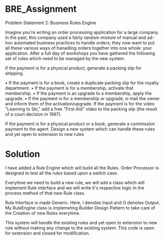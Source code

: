 # BRE_Assignment
Problem Statement 2: Business Rules Engine


Imagine you're writing an order processing application for a large company. In the past, this company used a fairly random mixture of manual and ad-hoc automated business practices to handle orders; they now want to put all these various ways of hanadling orders together into one whole: your application. After a full day of workshops you have gathered the following set of rules which need to be managed by the new system.

If the payment is for a physical product, generate a packing slip for shipping.

• If the payment is for a book, create a duplicate packing slip for the royalty department.
• If the payment is for a membership, activate that membership.
• If the payment is an upgrade to a membership, apply the upgrade.
• If the payment is for a membership or upgrade, e-mail the owner and inform them of the activation/upgrade. If the payment is for the video "Learning to Ski," add a free "First Aid" video to the packing slip (the result of a court decision in 1997).

If the payment is for a physical product or a book, generate a commission payment to the agent. Design a new system which can handle these rules and yet open to extension to new rules


# Solution

I have added a Rule Engine which will build all the Rules. 
Order Processor is designed to test all the rules based upon a switch case.

Everytime we need to build a new rule, we will add a class which will implement Rule interface and we will write it's respective logic in the process method of that new Rule class.

Rule Interface is made Generic. Here, I denotes Input and O denotes Output.
My RuleEngine class is implemeting Builder Design Pattern to take care of the Creation of new Rules everytime.

This system will handle the existing rules and yet open to extension to new rule without making any change to the existing system.
This code is open for extension and closed for modification.
